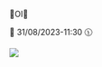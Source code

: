    🖕OI🖕


🎂 31/08/2023-11:30 🕦


  ![](https://www.google.com/url?sa=i&url=https%3A%2F%2Fwww.tenhomaisdiscosqueamigos.com%2F2019%2F01%2F15%2Fhomer-simpson-gif%2F&psig=AOvVaw2z7_yKoye8H1jgivN6eD3V&ust=1693579833065000&source=images&cd=vfe&opi=89978449&ved=0CBAQjRxqFwoTCODYkd6Sh4EDFQAAAAAdAAAAABAD)
